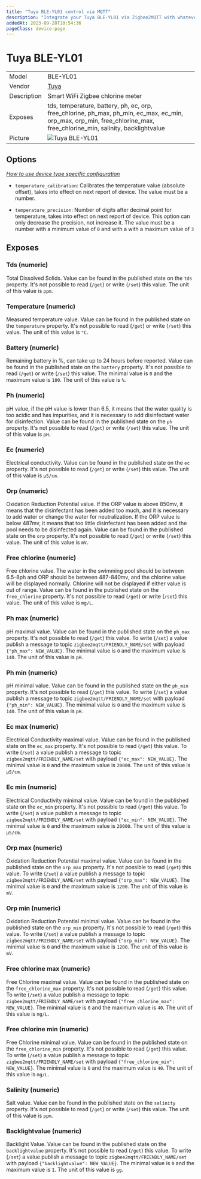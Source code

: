 ```yaml
---
title: "Tuya BLE-YL01 control via MQTT"
description: "Integrate your Tuya BLE-YL01 via Zigbee2MQTT with whatever smart home infrastructure you are using without the vendor's bridge or gateway."
addedAt: 2023-09-28T10:54:36
pageClass: device-page
---
```


<!-- !!!! -->
<!-- ATTENTION: This file is auto-generated through docgen! -->
<!-- You can only edit the "Notes"-Section between the two comment lines "Notes BEGIN" and "Notes END". -->
<!-- Do not use h1 or h2 heading within "## Notes"-Section. -->
<!-- !!!! -->

# Tuya BLE-YL01

|     |     |
|-----|-----|
| Model | BLE-YL01  |
| Vendor  | [Tuya](/supported-devices/#v=Tuya)  |
| Description | Smart WiFi Zigbee chlorine meter |
| Exposes | tds, temperature, battery, ph, ec, orp, free_chlorine, ph_max, ph_min, ec_max, ec_min, orp_max, orp_min, free_chlorine_max, free_chlorine_min, salinity, backlightvalue |
| Picture | ![Tuya BLE-YL01](https://www.zigbee2mqtt.io/images/devices/BLE-YL01.png) |


<!-- Notes BEGIN: You can edit here. Add "## Notes" headline if not already present. -->


<!-- Notes END: Do not edit below this line -->



## Options
*[How to use device type specific configuration](../guide/configuration/devices-groups.md#specific-device-options)*

* `temperature_calibration`: Calibrates the temperature value (absolute offset), takes into effect on next report of device. The value must be a number.

* `temperature_precision`: Number of digits after decimal point for temperature, takes into effect on next report of device. This option can only decrease the precision, not increase it. The value must be a number with a minimum value of `0` and with a with a maximum value of `3`


## Exposes

### Tds (numeric)
Total Dissolved Solids.
Value can be found in the published state on the `tds` property.
It's not possible to read (`/get`) or write (`/set`) this value.
The unit of this value is `ppm`.

### Temperature (numeric)
Measured temperature value.
Value can be found in the published state on the `temperature` property.
It's not possible to read (`/get`) or write (`/set`) this value.
The unit of this value is `°C`.

### Battery (numeric)
Remaining battery in %, can take up to 24 hours before reported.
Value can be found in the published state on the `battery` property.
It's not possible to read (`/get`) or write (`/set`) this value.
The minimal value is `0` and the maximum value is `100`.
The unit of this value is `%`.

### Ph (numeric)
pH value, if the pH value is lower than 6.5, it means that the water quality is too acidic and has impurities, and it is necessary to add disinfectant water for disinfection.
Value can be found in the published state on the `ph` property.
It's not possible to read (`/get`) or write (`/set`) this value.
The unit of this value is `pH`.

### Ec (numeric)
Electrical conductivity.
Value can be found in the published state on the `ec` property.
It's not possible to read (`/get`) or write (`/set`) this value.
The unit of this value is `µS/cm`.

### Orp (numeric)
Oxidation Reduction Potential value. If the ORP value is above 850mv, it means that the disinfectant has been added too much, and it is necessary to add water or change the water for neutralization. If the ORP value is below 487mv, it means that too little disinfectant has been added and the pool needs to be disinfected again.
Value can be found in the published state on the `orp` property.
It's not possible to read (`/get`) or write (`/set`) this value.
The unit of this value is `mV`.

### Free chlorine (numeric)
Free chlorine value. The water in the swimming pool should be between 6.5-8ph and ORP should be between 487-840mv, and the chlorine value will be displayed normally. Chlorine will not be displayed if either value is out of range.
Value can be found in the published state on the `free_chlorine` property.
It's not possible to read (`/get`) or write (`/set`) this value.
The unit of this value is `mg/L`.

### Ph max (numeric)
pH maximal value.
Value can be found in the published state on the `ph_max` property.
It's not possible to read (`/get`) this value.
To write (`/set`) a value publish a message to topic `zigbee2mqtt/FRIENDLY_NAME/set` with payload `{"ph_max": NEW_VALUE}`.
The minimal value is `0` and the maximum value is `140`.
The unit of this value is `pH`.

### Ph min (numeric)
pH minimal value.
Value can be found in the published state on the `ph_min` property.
It's not possible to read (`/get`) this value.
To write (`/set`) a value publish a message to topic `zigbee2mqtt/FRIENDLY_NAME/set` with payload `{"ph_min": NEW_VALUE}`.
The minimal value is `0` and the maximum value is `140`.
The unit of this value is `pH`.

### Ec max (numeric)
Electrical Conductivity maximal value.
Value can be found in the published state on the `ec_max` property.
It's not possible to read (`/get`) this value.
To write (`/set`) a value publish a message to topic `zigbee2mqtt/FRIENDLY_NAME/set` with payload `{"ec_max": NEW_VALUE}`.
The minimal value is `0` and the maximum value is `20000`.
The unit of this value is `µS/cm`.

### Ec min (numeric)
Electrical Conductivity minimal value.
Value can be found in the published state on the `ec_min` property.
It's not possible to read (`/get`) this value.
To write (`/set`) a value publish a message to topic `zigbee2mqtt/FRIENDLY_NAME/set` with payload `{"ec_min": NEW_VALUE}`.
The minimal value is `0` and the maximum value is `20000`.
The unit of this value is `µS/cm`.

### Orp max (numeric)
Oxidation Reduction Potential maximal value.
Value can be found in the published state on the `orp_max` property.
It's not possible to read (`/get`) this value.
To write (`/set`) a value publish a message to topic `zigbee2mqtt/FRIENDLY_NAME/set` with payload `{"orp_max": NEW_VALUE}`.
The minimal value is `0` and the maximum value is `1200`.
The unit of this value is `mV`.

### Orp min (numeric)
Oxidation Reduction Potential minimal value.
Value can be found in the published state on the `orp_min` property.
It's not possible to read (`/get`) this value.
To write (`/set`) a value publish a message to topic `zigbee2mqtt/FRIENDLY_NAME/set` with payload `{"orp_min": NEW_VALUE}`.
The minimal value is `0` and the maximum value is `1200`.
The unit of this value is `mV`.

### Free chlorine max (numeric)
Free Chlorine maximal value.
Value can be found in the published state on the `free_chlorine_max` property.
It's not possible to read (`/get`) this value.
To write (`/set`) a value publish a message to topic `zigbee2mqtt/FRIENDLY_NAME/set` with payload `{"free_chlorine_max": NEW_VALUE}`.
The minimal value is `0` and the maximum value is `40`.
The unit of this value is `mg/L`.

### Free chlorine min (numeric)
Free Chlorine minimal value.
Value can be found in the published state on the `free_chlorine_min` property.
It's not possible to read (`/get`) this value.
To write (`/set`) a value publish a message to topic `zigbee2mqtt/FRIENDLY_NAME/set` with payload `{"free_chlorine_min": NEW_VALUE}`.
The minimal value is `0` and the maximum value is `40`.
The unit of this value is `mg/L`.

### Salinity (numeric)
Salt value.
Value can be found in the published state on the `salinity` property.
It's not possible to read (`/get`) or write (`/set`) this value.
The unit of this value is `ppm`.

### Backlightvalue (numeric)
Backlight Value.
Value can be found in the published state on the `backlightvalue` property.
It's not possible to read (`/get`) this value.
To write (`/set`) a value publish a message to topic `zigbee2mqtt/FRIENDLY_NAME/set` with payload `{"backlightvalue": NEW_VALUE}`.
The minimal value is `0` and the maximum value is `1`.
The unit of this value is `gg`.


